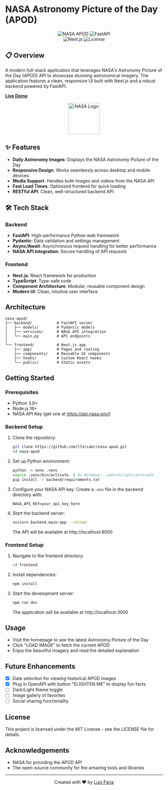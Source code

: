 # NASA Astronomy Picture of the Day (APOD)

<div align="center">

![NASA APOD](https://img.shields.io/badge/NASA-APOD-blue?style=for-the-badge&logo=nasa)
![FastAPI](https://img.shields.io/badge/Backend-FastAPI-009688?style=for-the-badge&logo=fastapi)  
![Next.js](https://img.shields.io/badge/Frontend-Next.js-black?style=for-the-badge&logo=next.js)
![License](https://img.shields.io/badge/License-MIT-yellow.svg?style=for-the-badge)

</div>

## 📋 Overview

A modern full-stack application that leverages NASA's Astronomy Picture of the Day (APOD) API to showcase stunning astronomical imagery. The application features a clean, responsive UI built with Next.js and a robust backend powered by FastAPI.

**[Live Demo](https://github.com/lfariabr/nasa-apod)**

<div align="center">
  <img src="https://api.nasa.gov/assets/img/favicons/favicon-192.png" alt="NASA Logo" width="100">
</div>

## ✨ Features

- **Daily Astronomy Images**: Displays the NASA Astronomy Picture of the Day
- **Responsive Design**: Works seamlessly across desktop and mobile devices
- **Media Support**: Handles both images and videos from the NASA API
- **Fast Load Times**: Optimized frontend for quick loading
- **RESTful API**: Clean, well-structured backend API

## 🛠️ Tech Stack

### Backend
- **FastAPI**: High-performance Python web framework
- **Pydantic**: Data validation and settings management
- **Async/Await**: Asynchronous request handling for better performance
- **NASA API Integration**: Secure handling of API requests

### Frontend
- **Next.js**: React framework for production
- **TypeScript**: Type-safe code
- **Component Architecture**: Modular, reusable component design
- **Modern UI**: Clean, intuitive user interface

## Architecture

```
nasa-apod/
├── backend/           # FastAPI server
│   ├── models/        # Pydantic models
│   ├── services/      # NASA API integration
│   └── main.py        # API endpoints
│
└── frontend/          # Next.js app
    ├── app/           # Pages and routing
    ├── components/    # Reusable UI components
    ├── hooks/         # Custom React hooks
    └── public/        # Static assets
```

## Getting Started

### Prerequisites

- Python 3.8+
- Node.js 16+
- NASA API Key (get one at https://api.nasa.gov/)

### Backend Setup

1. Clone the repository:
   ```bash
   git clone https://github.com/lfariabr/nasa-apod.git
   cd nasa-apod
   ```

2. Set up Python environment:
   ```bash
   python -m venv .venv
   source .venv/bin/activate  # On Windows: .venv\Scripts\activate
   pip install -r backend/requirements.txt
   ```

3. Configure your NASA API key:
   Create a `.env` file in the backend directory with:
   ```
   NASA_API_KEY=your_api_key_here
   ```

4. Start the backend server:
   ```bash
   uvicorn backend.main:app --reload
   ```
   The API will be available at http://localhost:8000

### Frontend Setup

1. Navigate to the frontend directory:
   ```bash
   cd frontend
   ```

2. Install dependencies:
   ```bash
   npm install
   ```

3. Start the development server:
   ```bash
   npm run dev
   ```
   The application will be available at http://localhost:3000

## Usage

- Visit the homepage to see the latest Astronomy Picture of the Day
- Click "LOAD IMAGE" to fetch the current APOD
- Enjoy the beautiful imagery and read the detailed explanation

## Future Enhancements

- [X] Date selection for viewing historical APOD images
- [X] Plug in OpenAPI with button "ELIGHTEN ME" to display fun facts
- [ ] Dark/Light theme toggle
- [ ] Image gallery of favorites
- [ ] Social sharing functionality

## License

This project is licensed under the MIT License - see the LICENSE file for details.

## Acknowledgements

- NASA for providing the APOD API
- The open-source community for the amazing tools and libraries

---

<div align="center">
  <p>Created with ❤️ by <a href="https://github.com/lfariabr">Luis Faria</a></p>
</div>
